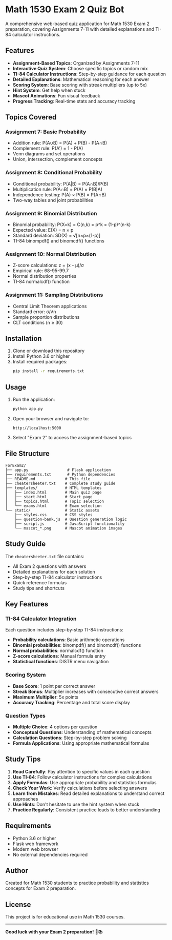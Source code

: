 # Math 1530 Exam 2 Quiz Bot

A comprehensive web-based quiz application for Math 1530 Exam 2 preparation, covering Assignments 7-11 with detailed explanations and TI-84 calculator instructions.

## Features

- **Assignment-Based Topics**: Organized by Assignments 7-11
- **Interactive Quiz System**: Choose specific topics or random mix
- **TI-84 Calculator Instructions**: Step-by-step guidance for each question
- **Detailed Explanations**: Mathematical reasoning for each answer
- **Scoring System**: Base scoring with streak multipliers (up to 5x)
- **Hint System**: Get help when stuck
- **Mascot Animations**: Fun visual feedback
- **Progress Tracking**: Real-time stats and accuracy tracking

## Topics Covered

### Assignment 7: Basic Probability
- Addition rule: P(A∪B) = P(A) + P(B) - P(A∩B)
- Complement rule: P(A') = 1 - P(A)
- Venn diagrams and set operations
- Union, intersection, complement concepts

### Assignment 8: Conditional Probability
- Conditional probability: P(A|B) = P(A∩B)/P(B)
- Multiplication rule: P(A∩B) = P(A) × P(B|A)
- Independence testing: P(A) × P(B) = P(A∩B)
- Two-way tables and joint probabilities

### Assignment 9: Binomial Distribution
- Binomial probability: P(X=k) = C(n,k) × p^k × (1-p)^(n-k)
- Expected value: E(X) = n × p
- Standard deviation: SD(X) = √[n×p×(1-p)]
- TI-84 binompdf() and binomcdf() functions

### Assignment 10: Normal Distribution
- Z-score calculations: z = (x - μ)/σ
- Empirical rule: 68-95-99.7
- Normal distribution properties
- TI-84 normalcdf() function

### Assignment 11: Sampling Distributions
- Central Limit Theorem applications
- Standard error: σ/√n
- Sample proportion distributions
- CLT conditions (n ≥ 30)

## Installation

1. Clone or download this repository
2. Install Python 3.6 or higher
3. Install required packages:
   ```bash
   pip install -r requirements.txt
   ```

## Usage

1. Run the application:
   ```bash
   python app.py
   ```

2. Open your browser and navigate to:
   ```
   http://localhost:5000
   ```

3. Select "Exam 2" to access the assignment-based topics

## File Structure

```
ForExam2/
├── app.py                 # Flask application
├── requirements.txt       # Python dependencies
├── README.md             # This file
├── cheatersheeter.txt    # Complete study guide
├── templates/            # HTML templates
│   ├── index.html        # Main quiz page
│   ├── start.html        # Start page
│   ├── topics.html       # Topic selection
│   └── exams.html        # Exam selection
└── static/               # Static assets
    ├── styles.css        # CSS styles
    ├── question-bank.js  # Question generation logic
    ├── script.js         # JavaScript functionality
    └── mascot_*.png      # Mascot animation images
```

## Study Guide

The `cheatersheeter.txt` file contains:
- All Exam 2 questions with answers
- Detailed explanations for each solution
- Step-by-step TI-84 calculator instructions
- Quick reference formulas
- Study tips and shortcuts

## Key Features

### TI-84 Calculator Integration
Each question includes step-by-step TI-84 instructions:
- **Probability calculations**: Basic arithmetic operations
- **Binomial probabilities**: binompdf() and binomcdf() functions
- **Normal probabilities**: normalcdf() function
- **Z-score calculations**: Manual formula entry
- **Statistical functions**: DISTR menu navigation

### Scoring System
- **Base Score**: 1 point per correct answer
- **Streak Bonus**: Multiplier increases with consecutive correct answers
- **Maximum Multiplier**: 5x points
- **Accuracy Tracking**: Percentage and total score display

### Question Types
- **Multiple Choice**: 4 options per question
- **Conceptual Questions**: Understanding of mathematical concepts
- **Calculation Questions**: Step-by-step problem solving
- **Formula Applications**: Using appropriate mathematical formulas

## Study Tips

1. **Read Carefully**: Pay attention to specific values in each question
2. **Use TI-84**: Follow calculator instructions for complex calculations
3. **Apply Formulas**: Use appropriate probability and statistics formulas
4. **Check Your Work**: Verify calculations before selecting answers
5. **Learn from Mistakes**: Read detailed explanations to understand correct approaches
6. **Use Hints**: Don't hesitate to use the hint system when stuck
7. **Practice Regularly**: Consistent practice leads to better understanding

## Requirements

- Python 3.6 or higher
- Flask web framework
- Modern web browser
- No external dependencies required

## Author

Created for Math 1530 students to practice probability and statistics concepts for Exam 2 preparation.

## License

This project is for educational use in Math 1530 courses.

---

**Good luck with your Exam 2 preparation!** 🎯📚
